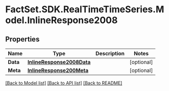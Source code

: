 # FactSet.SDK.RealTimeTimeSeries.Model.InlineResponse2008

## Properties

Name | Type | Description | Notes
------------ | ------------- | ------------- | -------------
**Data** | [**InlineResponse2008Data**](InlineResponse2008Data.md) |  | [optional] 
**Meta** | [**InlineResponse200Meta**](InlineResponse200Meta.md) |  | [optional] 

[[Back to Model list]](../README.md#documentation-for-models) [[Back to API list]](../README.md#documentation-for-api-endpoints) [[Back to README]](../README.md)

